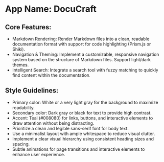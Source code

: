 # **App Name**: DocuCraft

## Core Features:

- Markdown Rendering: Render Markdown files into a clean, readable documentation format with support for code highlighting (Prism.js or Shiki).
- Navigation & Theming: Implement a customizable, responsive navigation system based on the structure of Markdown files. Support light/dark themes.
- Intelligent Search: Integrate a search tool with fuzzy matching to quickly find content within the documentation.

## Style Guidelines:

- Primary color: White or a very light gray for the background to maximize readability.
- Secondary color: Dark gray or black for text to provide high contrast.
- Accent: Teal (#008080) for links, buttons, and interactive elements to draw attention without being distracting.
- Prioritize a clean and legible sans-serif font for body text.
- Use a minimalist layout with ample whitespace to reduce visual clutter.
- Implement a clear visual hierarchy using consistent heading sizes and spacing.
- Subtle animations for page transitions and interactive elements to enhance user experience.